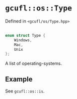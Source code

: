 # `gcufl::os::Type`
Defined in `<gcufl/os/Type.hpp>`
<br/><br/>
```cpp
enum struct Type {
	Windows,
	Mac,
	Unix
};
```
A list of operating-systems.
## Example
See `gcufl::os::is`.
